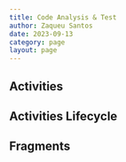```yaml
---
title: Code Analysis & Test
author: Zaqueu Santos
date: 2023-09-13
category: page
layout: page
---
```


## Activities

## Activities Lifecycle

## Fragments
